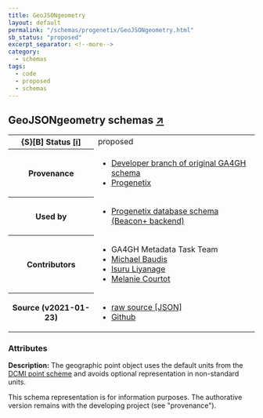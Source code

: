 ```yaml
---
title: GeoJSONgeometry
layout: default
permalink: "/schemas/progenetix/GeoJSONgeometry.html"
sb_status: "proposed"
excerpt_separator: <!--more-->
category:
  - schemas
tags:
  - code
  - proposed
  - schemas
---
```



<div id="schema-header-title">
  <h2>GeoJSONgeometry <span id="schema-header-title-project">schemas <a href="https://github.com/progenetix/schemas" target="_BLANK">&nearr;</a></span> </h2>
</div>

<table id="schema-header-table">
  <tr>
    <th>{S}[B] Status <a href="https://schemablocks.org/about/sb-status-levels.html">[i]</a></th>
    <td><div id="schema-header-status">proposed</div></td>
  </tr>

  <tr>
    <th>Provenance</th>
    <td>
      <ul>
<li><a href="https://github.com/ga4gh-metadata/metadata-schemas/blob/master/schemas/shared.proto#L60">Developer branch of original GA4GH schema</a></li>
<li><a href="https://github.com/progenetix/schemas/">Progenetix</a></li>
      </ul>
    </td>
  </tr>
  <tr>
    <th>Used by</th>
    <td>
      <ul>
<li><a href="https://github.com/progenetix/schemas/">Progenetix database schema (Beacon+ backend)</a></li>
      </ul>
    </td>
  </tr>

<!--more-->

  <tr>
    <th>Contributors</th>
    <td>
      <ul>
<li>GA4GH Metadata Task Team</li>
<li><a href="https://orcid.org/0000-0002-9903-4248">Michael Baudis</a></li>
<li><a href="https://orcid.org/0000-0002-4839-5158">Isuru Liyanage</a></li>
<li><a href="https://orcid.org/0000-0002-9551-6370">Melanie Courtot</a></li>
      </ul>
    </td>
  </tr>
  <tr>
    <th>Source (v2021-01-23)</th>
    <td>
      <ul>
        <li><a href="current/GeoJSONgeometry.json" target="_BLANK">raw source [JSON]</a></li>
        <li><a href="https://github.com/progenetix/schemas/blob/master/schemas/GeoJSONgeometry.yaml" target="_BLANK">Github</a></li>
      </ul>
    </td>
  </tr>
</table>

<div id="schema-attributes-title">
  <h3>Attributes</h3>
</div>

  
__Description:__ The geographic point object uses the default units from the [DCMI point scheme](http://dublincore.org/documents/dcmi-point/) and avoids optional representation in non-standard units.
<div id="schema-footer">
This schema representation is for information purposes. The authorative 
version remains with the developing project (see "provenance").
</div>


